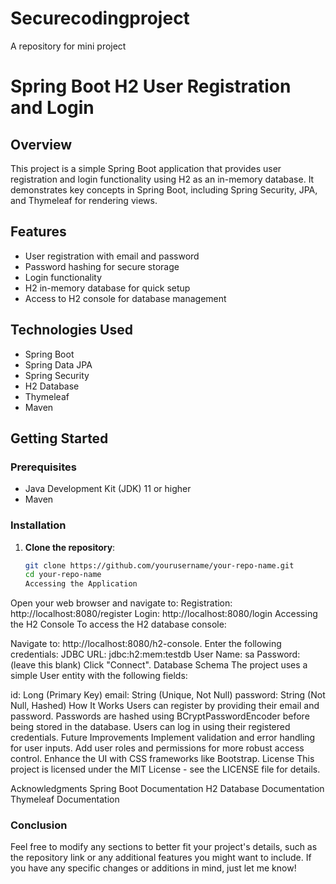 # Securecodingproject
A repository for mini project
# Spring Boot H2 User Registration and Login

## Overview

This project is a simple Spring Boot application that provides user registration and login functionality using H2 as an in-memory database. It demonstrates key concepts in Spring Boot, including Spring Security, JPA, and Thymeleaf for rendering views.

## Features

- User registration with email and password
- Password hashing for secure storage
- Login functionality
- H2 in-memory database for quick setup
- Access to H2 console for database management

## Technologies Used

- Spring Boot
- Spring Data JPA
- Spring Security
- H2 Database
- Thymeleaf
- Maven

## Getting Started

### Prerequisites

- Java Development Kit (JDK) 11 or higher
- Maven

### Installation

1. **Clone the repository**:

   ```bash
   git clone https://github.com/yourusername/your-repo-name.git
   cd your-repo-name
   Accessing the Application
Open your web browser and navigate to:
Registration: http://localhost:8080/register
Login: http://localhost:8080/login
Accessing the H2 Console
To access the H2 database console:

Navigate to: http://localhost:8080/h2-console.
Enter the following credentials:
JDBC URL: jdbc:h2:mem:testdb
User Name: sa
Password: (leave this blank)
Click "Connect".
Database Schema
The project uses a simple User entity with the following fields:

id: Long (Primary Key)
email: String (Unique, Not Null)
password: String (Not Null, Hashed)
How It Works
Users can register by providing their email and password.
Passwords are hashed using BCryptPasswordEncoder before being stored in the database.
Users can log in using their registered credentials.
Future Improvements
Implement validation and error handling for user inputs.
Add user roles and permissions for more robust access control.
Enhance the UI with CSS frameworks like Bootstrap.
License
This project is licensed under the MIT License - see the LICENSE file for details.

Acknowledgments
Spring Boot Documentation
H2 Database Documentation
Thymeleaf Documentation

### Conclusion

Feel free to modify any sections to better fit your project's details, such as the repository link or any additional features you might want to include. If you have any specific changes or additions in mind, just let me know!
